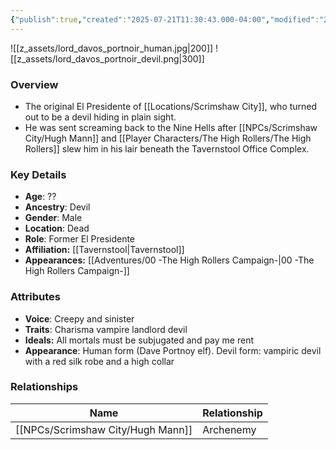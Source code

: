 ```yaml
---
{"publish":true,"created":"2025-07-21T11:30:43.000-04:00","modified":"2025-08-14T15:12:33.121-04:00","published":"2025-08-14T15:12:33.121-04:00","cssclasses":"","Age":"??","Ancestry":["Devil"],"Gender":"Male","Location":["Dead"],"Role":["Former El Presidente"],"Affiliation":["[[Tavernstool]]"],"Appearances":["[[00 -The High Rollers Campaign-]]"]}
---
```


![[z_assets/lord_davos_portnoir_human.jpg|200]] ![[z_assets/lord_davos_portnoir_devil.png|300]]

### Overview
- The original El Presidente of [[Locations/Scrimshaw City]], who turned out to be a devil hiding in plain sight. 
- He was sent screaming back to the Nine Hells after [[NPCs/Scrimshaw City/Hugh Mann]] and [[Player Characters/The High Rollers/The High Rollers]] slew him in his lair beneath the Tavernstool Office Complex.

### Key Details
- **Age**: ??
- **Ancestry**: Devil
- **Gender**: Male
- **Location**: Dead
- **Role**: Former El Presidente
- **Affiliation:** [[Tavernstool\|Tavernstool]]
- **Appearances:** [[Adventures/00 -The High Rollers Campaign-\|00 -The High Rollers Campaign-]]

### Attributes
- **Voice**: Creepy and sinister
- **Traits**: Charisma vampire landlord devil
- **Ideals:** All mortals must be subjugated and pay me rent
- **Appearance**: Human form (Dave Portnoy elf). Devil form: vampiric devil with a red silk robe and a high collar

### Relationships

| Name          | Relationship |
| ------------- | ------------ |
| [[NPCs/Scrimshaw City/Hugh Mann]] | Archenemy    |
